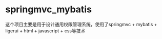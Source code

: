 # springmvc_mybatis
这个项目主要是用于设计通用权限管理系统，使用了springmvc + mybatis + ligerui + html + javascript + css等技术

